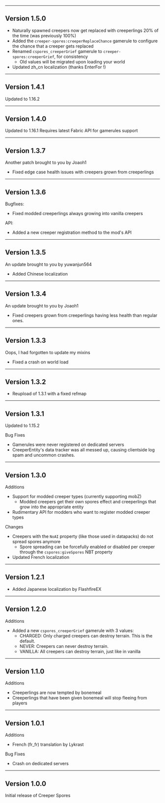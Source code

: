------------------------------------------------------
Version 1.5.0
------------------------------------------------------
- Naturally spawned creepers now get replaced with creeperlings 20% of the time (was previously 100%)
- Added the `creeper-spores:creeperReplaceChance` gamerule to configure the chance that a creeper gets replaced
- Renamed `cspores_creeperGrief` gamerule to `creeper-spores:creeperGrief`, for consistency
  - Old values will be migrated upon loading your world
- Updated zh_cn localization (thanks EnterFor !)

------------------------------------------------------
Version 1.4.1
------------------------------------------------------
Updated to 1.16.2

------------------------------------------------------
Version 1.4.0
------------------------------------------------------
Updated to 1.16.1
Requires latest Fabric API for gamerules support

------------------------------------------------------
Version 1.3.7
------------------------------------------------------
Another patch brought to you by Joaoh1
- Fixed edge case health issues with creepers grown from creeperlings

------------------------------------------------------
Version 1.3.6
------------------------------------------------------
Bugfixes:
- Fixed modded creeperlings always growing into vanilla creepers

API:
- Added a new creeper registration method to the mod's API

------------------------------------------------------
Version 1.3.5
------------------------------------------------------
An update brought to you by yuwanjun564
- Added Chinese localization

------------------------------------------------------
Version 1.3.4
------------------------------------------------------
An update brought to you by Joaoh1
- Fixed creepers grown from creeperlings having less health than regular ones.

------------------------------------------------------
Version 1.3.3
------------------------------------------------------
Oops, I had forgotten to update my mixins

- Fixed a crash on world load

------------------------------------------------------
Version 1.3.2
------------------------------------------------------
- Reupload of 1.3.1 with a fixed refmap

------------------------------------------------------
Version 1.3.1
------------------------------------------------------
Updated to 1.15.2

Bug Fixes
- Gamerules were never registered on dedicated servers
- CreeperEntity's data tracker was all messed up, causing clientside log spam and uncommon crashes.

------------------------------------------------------
Version 1.3.0
------------------------------------------------------
Additions
- Support for modded creeper types (currently supporting mobZ)
    - Modded creepers get their own spores effect and creeperlings that grow into the appropriate entity
- Rudimentary API for modders who want to register modded creeper types

Changes
- Creepers with the `NoAI` property (like those used in datapacks) do not spread spores anymore
    - Spore spreading can be forcefully enabled or disabled per creeper through the `cspores:giveSpores` NBT property
- Updated French localization

------------------------------------------------------
Version 1.2.1
------------------------------------------------------
- Added Japanese localization by FlashfireEX
    
------------------------------------------------------
Version 1.2.0
------------------------------------------------------
Additions
- Added a new `cspores_creeperGrief` gamerule with 3 values:
    - CHARGED: Only charged creepers can destroy terrain. This is the default.
    - NEVER: Creepers can never destroy terrain.
    - VANILLA: All creepers can destroy terrain, just like in vanilla

------------------------------------------------------
Version 1.1.0
------------------------------------------------------
Additions
- Creeperlings are now tempted by bonemeal
- Creeperlings that have been given bonemeal will stop fleeing from players

------------------------------------------------------
Version 1.0.1
------------------------------------------------------
Additions
- French (fr_fr) translation by Lykrast

Bug Fixes
- Crash on dedicated servers


------------------------------------------------------
Version 1.0.0
------------------------------------------------------
Initial release of Creeper Spores
